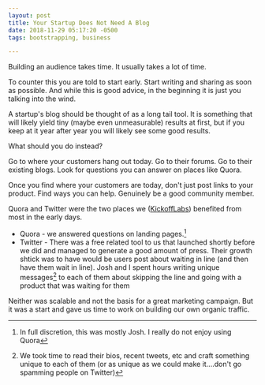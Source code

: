 ```yaml
---
layout: post
title: Your Startup Does Not Need A Blog
date: 2018-11-29 05:17:20 -0500
tags: bootstrapping, business

---
```


Building an audience takes time. It usually takes a lot of time. 

To counter this you are told to start early. Start writing and sharing as soon as possible. And while this is good advice, in the beginning it is just you talking into the wind.

A startup's blog should be thought of as a long tail tool.  It is something that will likely yield tiny (maybe even unmeasurable) results at first, but if you keep at it year after year you will likely see some good results. 

What should you do instead? 

Go to where your customers hang out today. Go to their forums. Go to their existing blogs. Look for questions you can answer on places like Quora. 

Once you find where your customers are today, don't just post links to your product. Find ways you can help. Genuinely be a good community member. 

Quora and Twitter were the two places we ([KickoffLabs][1]) benefited from most in the early days. 

* Quora - we answered questions on landing pages.[^1]
* Twitter - There was a free related tool to us that launched shortly before we did and managed to generate a good amount of press. Their growth shtick was to have would be users post about waiting in line (and then have them wait in line). Josh and I spent hours writing unique messages[^2] to each of them about skipping the line and going with a product that was waiting for them

Neither was scalable and not the basis for a great marketing campaign. But it was a start and gave us time to work on building our own organic traffic.

[1]:https://kickofflabs.com

[^1]: In full discretion, this was mostly Josh. I really do not enjoy using Quora
[^2]: We took time to read their bios, recent tweets, etc and craft something unique to each of them (or as unique as we could make it....don't go spamming people on Twitter)
